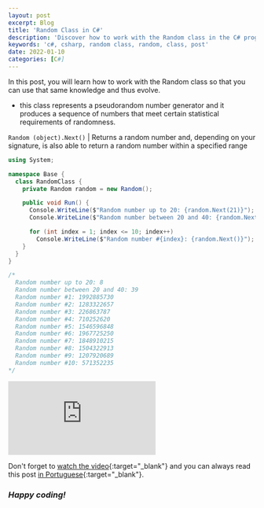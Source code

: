 ```yaml
---
layout: post
excerpt: Blog
title: 'Random Class in C#'
description: 'Discover how to work with the Random class in the C# programming language. Get answers to your questions with the theory and examples presented.'
keywords: 'c#, csharp, random class, random, class, post'
date: 2022-01-10
categories: [C#]
---
```


In this post, you will learn how to work with the Random class so that you can use that same knowledge and thus evolve.

- this class represents a pseudorandom number generator and it produces a sequence of numbers that meet certain statistical requirements of randomness.

`Random (object).Next()` | Returns a random number and, depending on your signature, is also able to return a random number within a specified range

```csharp
using System;

namespace Base {
  class RandomClass {
    private Random random = new Random();

    public void Run() {
      Console.WriteLine($"Random number up to 20: {random.Next(21)}");
      Console.WriteLine($"Random number between 20 and 40: {random.Next(20, 41)}");

      for (int index = 1; index <= 10; index++)
        Console.WriteLine($"Random number #{index}: {random.Next()}");
    }
  }
}

/*
  Random number up to 20: 8
  Random number between 20 and 40: 39
  Random number #1: 1992885730
  Random number #2: 1283322657
  Random number #3: 226863787
  Random number #4: 710252620
  Random number #5: 1546596848
  Random number #6: 1967725250
  Random number #7: 1848910215
  Random number #8: 1504322913
  Random number #9: 1207920689
  Random number #10: 571352235
*/
```

<div class="video-container">
  <iframe src="https://www.youtube.com/embed/8NxhJZz7UmU" frameborder="0" allowfullscreen></iframe>
</div>

Don't forget to [watch the video](https://youtu.be/8NxhJZz7UmU){:target="\_blank"} and you can always read this post [in Portuguese](https://caffeinealgorithm.com/blog/classe-random-em-csharp/){:target="\_blank"}.

### _Happy coding!_
